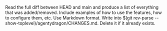 Read the full diff between HEAD and main and produce a list of everything that was added/removed.
Include examples of how to use the features, how to configure them, etc.
Use Markdown format. Write into $(git rev-parse --show-toplevel)/agentydragon/CHANGES.md. Delete it if it already exists.
